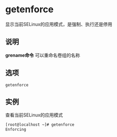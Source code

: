 getenforce
===

显示当前SELinux的应用模式，是强制、执行还是停用

## 说明

**grename命令** 可以重命名卷组的名称

## 选项

```
getenforce
```

## 实例

查看当前SELinux的应用模式

```bash
[root@localhost ~]# getenforce
Enforcing
```


